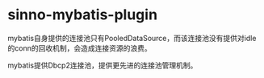 # sinno-mybatis-plugin  

mybatis自身提供的连接池只有PooledDataSource，而该连接池没有提供对idle的conn的回收机制，会造成连接资源的浪费。  

mybatis提供Dbcp2连接池，提供更先进的连接池管理机制。